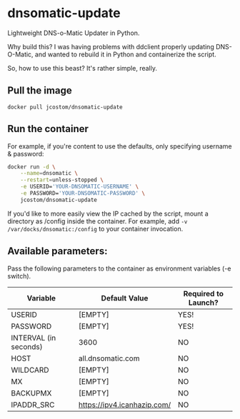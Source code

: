 # dnsomatic-update

Lightweight DNS-o-Matic Updater in Python.

Why build this? I was having problems with ddclient properly updating DNS-O-Matic, and wanted to rebuild it in Python and containerize the script.

So, how to use this beast? It's rather simple, really.

## Pull the image
`docker pull jcostom/dnsomatic-update`

## Run the container
For example, if you're content to use the defaults, only specifying username & password:

```bash
docker run -d \
    --name=dnsomatic \
    --restart=unless-stopped \
    -e USERID='YOUR-DNSOMATIC-USERNAME' \
    -e PASSWORD='YOUR-DNSOMATIC-PASSWORD' \
    jcostom/dnsomatic-update
```
If you'd like to more easily view the IP cached by the script, mount a directory as /config inside the container. For example, add `-v /var/docks/dnsomatic:/config` to your container invocation.

## Available parameters:

Pass the following parameters to the container as environment variables (-e switch).

| Variable | Default Value | Required to Launch? |
|---|---|---|
| USERID | [EMPTY] | YES! |
| PASSWORD | [EMPTY] | YES! |
| INTERVAL (in seconds) | 3600 | NO |
| HOST | all.dnsomatic.com | NO |
| WILDCARD | [EMPTY] | NO |
| MX | [EMPTY] | NO |
| BACKUPMX | [EMPTY] | NO |
| IPADDR_SRC | https://ipv4.icanhazip.com/ | NO |

